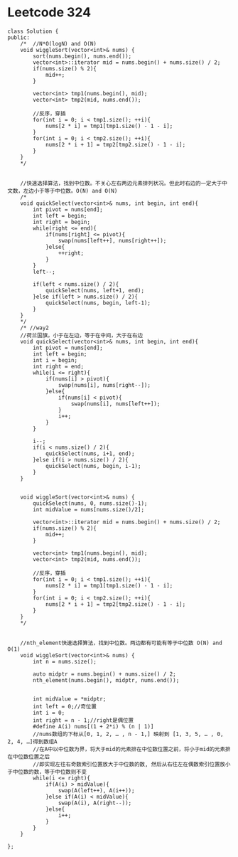 # Leetcode 324
    class Solution {
    public:
        /*  //N*O(logN) and O(N)
        void wiggleSort(vector<int>& nums) {
            sort(nums.begin(), nums.end());
            vector<int>::iterator mid = nums.begin() + nums.size() / 2;
            if(nums.size() % 2){
                mid++;
            }

            vector<int> tmp1(nums.begin(), mid);
            vector<int> tmp2(mid, nums.end());

            //反序，穿插
            for(int i = 0; i < tmp1.size(); ++i){
                nums[2 * i] = tmp1[tmp1.size() - 1 - i];
            }
            for(int i = 0; i < tmp2.size(); ++i){
                nums[2 * i + 1] = tmp2[tmp2.size() - 1 - i];
            }
        }
        */


        //快速选择算法，找到中位数。不关心左右两边元素排列状况。但此时右边的一定大于中文数，左边小于等于中位数。O(N) and O(N)
        /*
        void quickSelect(vector<int>& nums, int begin, int end){
            int pivot = nums[end];
            int left = begin;
            int right = begin;
            while(right <= end){
                if(nums[right] <= pivot){
                    swap(nums[left++], nums[right++]);
                }else{             
                    ++right;
                }
            }
            left--;

            if(left < nums.size() / 2){
                quickSelect(nums, left+1, end);
            }else if(left > nums.size() / 2){
                quickSelect(nums, begin, left-1);
            }
        }
        */
        /* //way2
        //荷兰国旗，小于在左边，等于在中间，大于在右边
        void quickSelect(vector<int>& nums, int begin, int end){
            int pivot = nums[end];
            int left = begin;
            int i = begin;
            int right = end;
            while(i <= right){
                if(nums[i] > pivot){
                    swap(nums[i], nums[right--]);
                }else{
                    if(nums[i] < pivot){
                        swap(nums[i], nums[left++]);
                    }
                    i++;
                }
            }

            i--;
            if(i < nums.size() / 2){
                quickSelect(nums, i+1, end);
            }else if(i > nums.size() / 2){
                quickSelect(nums, begin, i-1);
            }
        }


        void wiggleSort(vector<int>& nums) {
            quickSelect(nums, 0, nums.size()-1);
            int midValue = nums[nums.size()/2];

            vector<int>::iterator mid = nums.begin() + nums.size() / 2;
            if(nums.size() % 2){
                mid++;
            }    

            vector<int> tmp1(nums.begin(), mid);
            vector<int> tmp2(mid, nums.end());

            //反序，穿插
            for(int i = 0; i < tmp1.size(); ++i){
                nums[2 * i] = tmp1[tmp1.size() - 1 - i];
            }
            for(int i = 0; i < tmp2.size(); ++i){
                nums[2 * i + 1] = tmp2[tmp2.size() - 1 - i];
            }  
        }   
        */


        //nth_element快速选择算法，找到中位数。两边都有可能有等于中位数 O(N) and O(1)
        void wiggleSort(vector<int>& nums) {
            int n = nums.size();

            auto midptr = nums.begin() + nums.size() / 2;
            nth_element(nums.begin(), midptr, nums.end());


            int midValue = *midptr;
            int left = 0;//奇位置
            int i = 0;
            int right = n - 1;//right是偶位置
            #define A(i) nums[(1 + 2*i) % (n | 1)]
            //nums数组的下标从[0, 1, 2, … , n - 1,] 映射到 [1, 3, 5, … , 0, 2, 4, …]得到数组A
            //在A中以中位数为界，将大于mid的元素排在中位数位置之前，将小于mid的元素排在中位数位置之后     
            //即实现左往右奇数索引位置放大于中位数的数, 然后从右往左在偶数索引位置放小于中位数的数，等于中位数则不变
            while(i <= right){
                if(A(i) > midValue){
                    swap(A(left++), A(i++));
                }else if(A(i) < midValue){
                    swap(A(i), A(right--));
                }else{
                    i++;
                }
            }
        }   

    };
